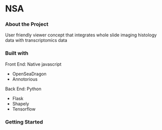# NSA
### About the Project

User friendly viewer concept that integrates whole slide imaging histology data with transcriptomics data


### Built with

Front End:
Native javascript
- OpenSeaDragon
- Annotorious

Back End:
Python 
- Flask
- Shapely
- Tensorflow

### Getting Started

